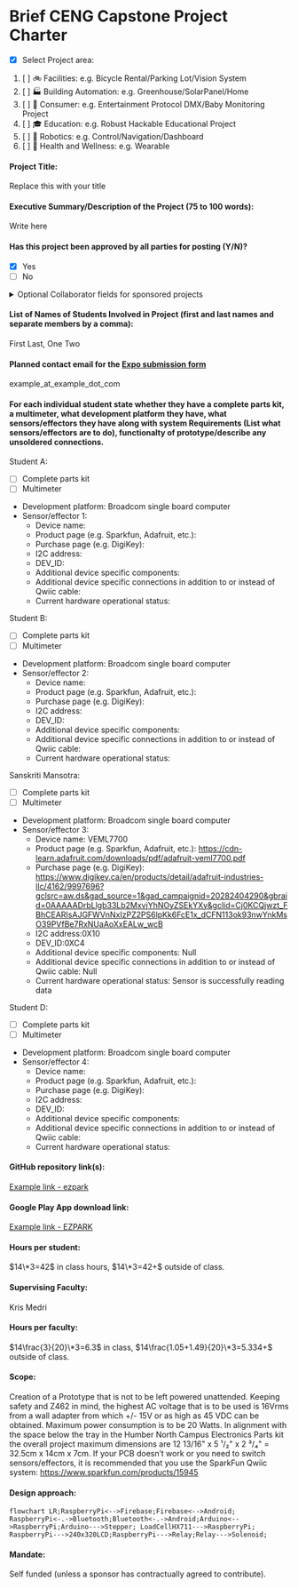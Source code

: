 # Brief CENG Capstone Project Charter
-  [x] Select Project area:
1. [ ] :bike: Facilities: e.g. Bicycle Rental/Parking Lot/Vision System
2. [ ] :factory: Building Automation: e.g. Greenhouse/SolarPanel/Home
3. [ ] :movie_camera: Consumer: e.g. Entertainment Protocol DMX/Baby Monitoring Project
4. [ ] :mortar_board: Education: e.g. Robust Hackable Educational Project
5. [ ] :robot: Robotics: e.g. Control/Navigation/Dashboard
6. [ ] :ski: Health and Wellness: e.g. Wearable
####  Project Title: 
Replace this with your title

####  Executive Summary/Description of the Project (75 to 100 words): 
Write here

####  Has this project been approved by all parties for posting (Y/N)?
-  [x] Yes
-  [ ] No
<details><summary>Optional Collaborator fields for sponsored projects</summary>

#### Sponsoring Industry and Personnel: 
#### Hours contributed: 
#### Number of full-time employees, year established, private or not-for-profit: 
#### Value of equipment or access to equipment provided: 
#### FAST contribution: 
</details>

####  List of Names of Students Involved in Project (first and last names and separate members by a comma):
First Last, One Two

####  Planned contact email for the [Expo submission form](https://appliedtechnology.humber.ca/shows/past-shows/advanced-manufacturing-projects/advanced-manufacturing-student-submission-form.html)
example_at_example_dot_com

####  For each individual student state whether they have a complete parts kit, a multimeter, what development platform they have, what sensors/effectors they have along with system Requirements (List what sensors/effectors are to do), functionalty of prototype/describe any unsoldered connections.
Student A:
- [ ] Complete parts kit
- [ ] Multimeter
- Development platform: Broadcom single board computer
- Sensor/effector 1:
  - Device name:
  - Product page (e.g. Sparkfun, Adafruit, etc.):
  - Purchase page (e.g. DigiKey):
  - I2C address:
  - DEV_ID:
  - Additional device specific components: 
  - Additional device specific connections in addition to or instead of Qwiic cable: 
  - Current hardware operational status:

Student B:
- [ ] Complete parts kit
- [ ] Multimeter
- Development platform: Broadcom single board computer
- Sensor/effector 2:
  - Device name:
  - Product page (e.g. Sparkfun, Adafruit, etc.):
  - Purchase page (e.g. DigiKey):
  - I2C address:
  - DEV_ID:
  - Additional device specific components: 
  - Additional device specific connections in addition to or instead of Qwiic cable: 
  - Current hardware operational status:

Sanskriti Mansotra:
- [ ] Complete parts kit
- [ ] Multimeter
- Development platform: Broadcom single board computer
- Sensor/effector 3:
  - Device name: VEML7700
  - Product page (e.g. Sparkfun, Adafruit, etc.): https://cdn-learn.adafruit.com/downloads/pdf/adafruit-veml7700.pdf
  - Purchase page (e.g. DigiKey): https://www.digikey.ca/en/products/detail/adafruit-industries-llc/4162/9997696?gclsrc=aw.ds&gad_source=1&gad_campaignid=20282404290&gbraid=0AAAAADrbLlgb33Lb2MxvjYhNOyZSEkYXy&gclid=Cj0KCQjwzt_FBhCEARIsAJGFWVnNxIzPZ2PS6lpKk6FcE1x_dCFN113ok93nwYnkMsO39PVfBe7RxNUaAoXxEALw_wcB
  - I2C address:0X10
  - DEV_ID:0XC4
  - Additional device specific components: Null
  - Additional device specific connections in addition to or instead of Qwiic cable: Null
  - Current hardware operational status: Sensor is successfully reading data

Student D:
- [ ] Complete parts kit
- [ ] Multimeter
- Development platform: Broadcom single board computer
- Sensor/effector 4:
  - Device name:
  - Product page (e.g. Sparkfun, Adafruit, etc.):
  - Purchase page (e.g. DigiKey):
  - I2C address:
  - DEV_ID:
  - Additional device specific components: 
  - Additional device specific connections in addition to or instead of Qwiic cable: 
  - Current hardware operational status:

####  GitHub repository link(s):
[Example link - ezpark](https://github.com/AkashSingh8137/ezpark)

####  Google Play App download link:
[Example link - EZPARK](https://play.google.com/store/apps/details?id=ca.ezlock.it.ezpark&pli=1)

#### Hours per student:
$14\*3=42$ in class hours, $14\*3=42+$ outside of class.

#### Supervising Faculty: 
Kris Medri   

####  Hours per faculty: 
$14\frac{3}{20}\*3=6.3$ in class, $14\frac{1.05+1.49}{20}\*3=5.334+$ outside of class.

####  Scope:
Creation of a Prototype that is not to be left powered unattended. Keeping safety and Z462 in mind, the highest AC voltage that is to be used is 16Vrms from a wall adapter from which +/- 15V or as high as 45 VDC can be obtained. Maximum power consumption is to be 20 Watts. In alignment with the space below the tray in the Humber North Campus Electronics Parts kit the overall project maximum dimensions are 12 13/16" x 5 ¹/₂" x 2 ³/₄" = 32.5cm x 14cm x 7cm. If your PCB doesn’t work or you need to switch sensors/effectors, it is recommended that you use the SparkFun Qwiic system: https://www.sparkfun.com/products/15945

####  Design approach:
```mermaid
flowchart LR;RaspberryPi<-->Firebase;Firebase<-->Android;
RaspberryPi<-.->Bluetooth;Bluetooth<-.->Android;Arduino<-->RaspberryPi;Arduino--->Stepper; LoadCellHX711--->RaspberryPi; RaspberryPi--->240x320LCD;RaspberryPi--->Relay;Relay--->Solenoid;
```
####  Mandate: 
Self funded (unless a sponsor has contractually agreed to contribute).
